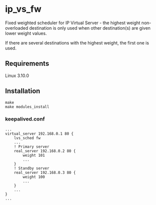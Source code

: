 # ip_vs_fw
Fixed weighted scheduler for IP Virtual Server - the highest weight
non-overloaded destination is only used when other destination(s) are given
lower weight values.

If there are several destinations with the highest weight, the first one is used.

## Requirements
Linux 3.10.0

## Installation
```
make
make modules_install
```

### keepalived.conf
```
...
virtual_server 192.168.0.1 80 {
    lvs_sched fw
    ...
    ! Primary server
    real_server 192.168.0.2 80 {
        weight 101
        ...
    }
    ! Standby server
    real_server 192.168.0.3 80 {
        weight 100
        ...
    }
    ...
}
...
```
